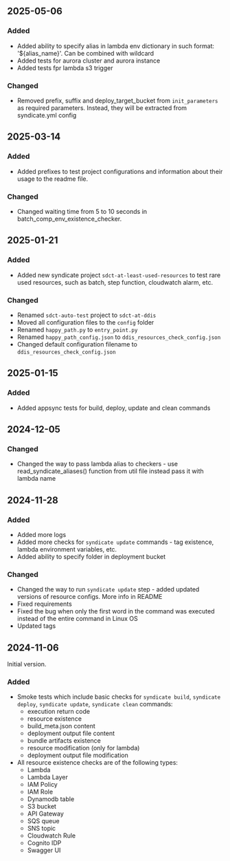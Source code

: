 ## 2025-05-06
### Added
- Added ability to specify alias in lambda env dictionary in such format: '${alias_name}'. Can be combined with wildcard
- Added tests for aurora cluster and aurora instance
- Added tests fpr lambda s3 trigger
### Changed
- Removed prefix, suffix and deploy_target_bucket from `init_parameters` as required parameters. 
Instead, they will be extracted from syndicate.yml config

## 2025-03-14
### Added
- Added prefixes to test project configurations and information about their usage to the readme file.
### Changed
- Changed waiting time from 5 to 10 seconds in batch_comp_env_existence_checker.

## 2025-01-21
### Added
- Added new syndicate project `sdct-at-least-used-resources` to test rare used resources, such as 
batch, step function, cloudwatch alarm, etc.
### Changed
- Renamed `sdct-auto-test` project to `sdct-at-ddis`
- Moved all configuration files to the `config` folder
- Renamed `happy_path.py` to `entry_point.py`
- Renamed `happy_path_config.json` to `ddis_resources_check_config.json`
- Changed default configuration filename to `ddis_resources_check_config.json`

## 2025-01-15
### Added
- Added appsync tests for build, deploy, update and clean commands

## 2024-12-05
### Changed
- Changed the way to pass lambda alias to checkers - use read_syndicate_aliases() function from util file instead pass it with lambda name

## 2024-11-28
### Added
- Added more logs
- Added more checks for `syndicate update` commands - tag existence, lambda environment variables, etc.
- Added ability to specify folder in deployment bucket
### Changed
- Changed the way to run `syndicate update` step - added updated versions of resource configs. More info in README
- Fixed requirements
- Fixed the bug when only the first word in the command was executed instead of the entire command in Linux OS
- Updated tags

## 2024-11-06
Initial version.
### Added
- Smoke tests which include basic checks for `syndicate build`, `syndicate deploy`, `syndicate update`, `syndicate clean` commands:
  - execution return code
  - resource existence
  - build_meta.json content
  - deployment output file content
  - bundle artifacts existence
  - resource modification (only for lambda)
  - deployment output file modification
- All resource existence checks are of the following types:
  - Lambda
  - Lambda Layer
  - IAM Policy
  - IAM Role
  - Dynamodb table
  - S3 bucket
  - API Gateway
  - SQS queue
  - SNS topic
  - Cloudwatch Rule
  - Cognito IDP
  - Swagger UI